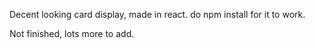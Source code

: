 Decent looking card display, made in react. do npm install for it to work.

Not finished, lots more to add.
